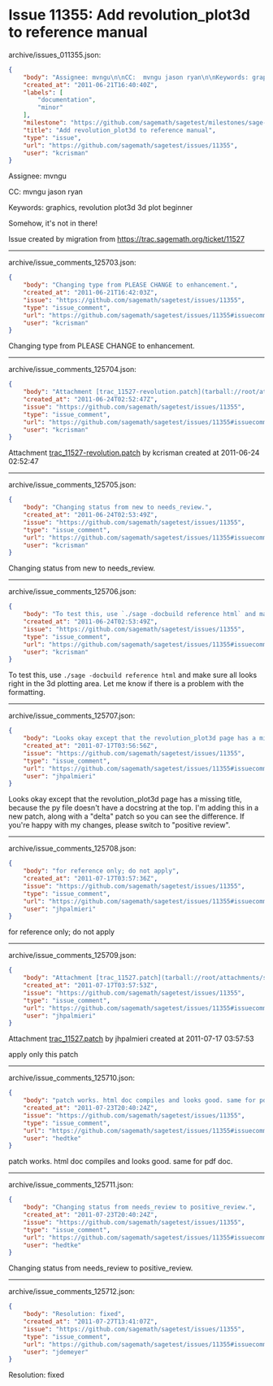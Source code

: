 # Issue 11355: Add revolution_plot3d to reference manual

archive/issues_011355.json:
```json
{
    "body": "Assignee: mvngu\n\nCC:  mvngu jason ryan\n\nKeywords: graphics, revolution plot3d 3d plot beginner\n\nSomehow, it's not in there!\n\nIssue created by migration from https://trac.sagemath.org/ticket/11527\n\n",
    "created_at": "2011-06-21T16:40:40Z",
    "labels": [
        "documentation",
        "minor"
    ],
    "milestone": "https://github.com/sagemath/sagetest/milestones/sage-4.7.2",
    "title": "Add revolution_plot3d to reference manual",
    "type": "issue",
    "url": "https://github.com/sagemath/sagetest/issues/11355",
    "user": "kcrisman"
}
```
Assignee: mvngu

CC:  mvngu jason ryan

Keywords: graphics, revolution plot3d 3d plot beginner

Somehow, it's not in there!

Issue created by migration from https://trac.sagemath.org/ticket/11527





---

archive/issue_comments_125703.json:
```json
{
    "body": "Changing type from PLEASE CHANGE to enhancement.",
    "created_at": "2011-06-21T16:42:03Z",
    "issue": "https://github.com/sagemath/sagetest/issues/11355",
    "type": "issue_comment",
    "url": "https://github.com/sagemath/sagetest/issues/11355#issuecomment-125703",
    "user": "kcrisman"
}
```

Changing type from PLEASE CHANGE to enhancement.



---

archive/issue_comments_125704.json:
```json
{
    "body": "Attachment [trac_11527-revolution.patch](tarball://root/attachments/some-uuid/ticket11527/trac_11527-revolution.patch) by kcrisman created at 2011-06-24 02:52:47",
    "created_at": "2011-06-24T02:52:47Z",
    "issue": "https://github.com/sagemath/sagetest/issues/11355",
    "type": "issue_comment",
    "url": "https://github.com/sagemath/sagetest/issues/11355#issuecomment-125704",
    "user": "kcrisman"
}
```

Attachment [trac_11527-revolution.patch](tarball://root/attachments/some-uuid/ticket11527/trac_11527-revolution.patch) by kcrisman created at 2011-06-24 02:52:47



---

archive/issue_comments_125705.json:
```json
{
    "body": "Changing status from new to needs_review.",
    "created_at": "2011-06-24T02:53:49Z",
    "issue": "https://github.com/sagemath/sagetest/issues/11355",
    "type": "issue_comment",
    "url": "https://github.com/sagemath/sagetest/issues/11355#issuecomment-125705",
    "user": "kcrisman"
}
```

Changing status from new to needs_review.



---

archive/issue_comments_125706.json:
```json
{
    "body": "To test this, use `./sage -docbuild reference html` and make sure all looks right in the 3d plotting area.  Let me know if there is a problem with the formatting.",
    "created_at": "2011-06-24T02:53:49Z",
    "issue": "https://github.com/sagemath/sagetest/issues/11355",
    "type": "issue_comment",
    "url": "https://github.com/sagemath/sagetest/issues/11355#issuecomment-125706",
    "user": "kcrisman"
}
```

To test this, use `./sage -docbuild reference html` and make sure all looks right in the 3d plotting area.  Let me know if there is a problem with the formatting.



---

archive/issue_comments_125707.json:
```json
{
    "body": "Looks okay except that the revolution_plot3d page has a missing title, because the py file doesn't have a docstring at the top.  I'm adding this in a new patch, along with a \"delta\" patch so you can see the difference.  If you're happy with my changes, please switch to \"positive review\".",
    "created_at": "2011-07-17T03:56:56Z",
    "issue": "https://github.com/sagemath/sagetest/issues/11355",
    "type": "issue_comment",
    "url": "https://github.com/sagemath/sagetest/issues/11355#issuecomment-125707",
    "user": "jhpalmieri"
}
```

Looks okay except that the revolution_plot3d page has a missing title, because the py file doesn't have a docstring at the top.  I'm adding this in a new patch, along with a "delta" patch so you can see the difference.  If you're happy with my changes, please switch to "positive review".



---

archive/issue_comments_125708.json:
```json
{
    "body": "for reference only; do not apply",
    "created_at": "2011-07-17T03:57:36Z",
    "issue": "https://github.com/sagemath/sagetest/issues/11355",
    "type": "issue_comment",
    "url": "https://github.com/sagemath/sagetest/issues/11355#issuecomment-125708",
    "user": "jhpalmieri"
}
```

for reference only; do not apply



---

archive/issue_comments_125709.json:
```json
{
    "body": "Attachment [trac_11527.patch](tarball://root/attachments/some-uuid/ticket11527/trac_11527.patch) by jhpalmieri created at 2011-07-17 03:57:53\n\napply only this patch",
    "created_at": "2011-07-17T03:57:53Z",
    "issue": "https://github.com/sagemath/sagetest/issues/11355",
    "type": "issue_comment",
    "url": "https://github.com/sagemath/sagetest/issues/11355#issuecomment-125709",
    "user": "jhpalmieri"
}
```

Attachment [trac_11527.patch](tarball://root/attachments/some-uuid/ticket11527/trac_11527.patch) by jhpalmieri created at 2011-07-17 03:57:53

apply only this patch



---

archive/issue_comments_125710.json:
```json
{
    "body": "patch works. html doc compiles and looks good. same for pdf doc.",
    "created_at": "2011-07-23T20:40:24Z",
    "issue": "https://github.com/sagemath/sagetest/issues/11355",
    "type": "issue_comment",
    "url": "https://github.com/sagemath/sagetest/issues/11355#issuecomment-125710",
    "user": "hedtke"
}
```

patch works. html doc compiles and looks good. same for pdf doc.



---

archive/issue_comments_125711.json:
```json
{
    "body": "Changing status from needs_review to positive_review.",
    "created_at": "2011-07-23T20:40:24Z",
    "issue": "https://github.com/sagemath/sagetest/issues/11355",
    "type": "issue_comment",
    "url": "https://github.com/sagemath/sagetest/issues/11355#issuecomment-125711",
    "user": "hedtke"
}
```

Changing status from needs_review to positive_review.



---

archive/issue_comments_125712.json:
```json
{
    "body": "Resolution: fixed",
    "created_at": "2011-07-27T13:41:07Z",
    "issue": "https://github.com/sagemath/sagetest/issues/11355",
    "type": "issue_comment",
    "url": "https://github.com/sagemath/sagetest/issues/11355#issuecomment-125712",
    "user": "jdemeyer"
}
```

Resolution: fixed
